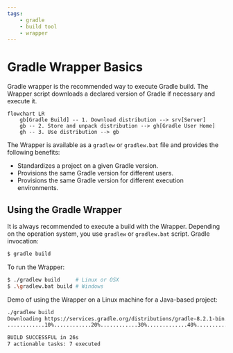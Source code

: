 ```yaml
---
tags:
    - gradle
    - build tool
    - wrapper
---
```


# Gradle Wrapper Basics

Gradle wrapper is the recommended way to execute Gradle build.
The Wrapper script downloads a declared version of Gradle if necessary and execute it.
```mermaid
flowchart LR
    gb[Gradle Build] -- 1. Download distribution --> srv[Server]
    gb -- 2. Store and unpack distribution --> gh[Gradle User Home]
    gh -- 3. Use distribution --> gb
```

The Wrapper is available as a `gradlew` or `gradlew.bat` file and provides the following benefits:
- Standardizes a project on a given Gradle version.
- Provisions the same Gradle version for different users.
- Provisions the same Gradle version for different execution environments.

## Using the Gradle Wrapper

It is always recommended to execute a build with the Wrapper.
Depending on the operation system, you use `gradlew` or `gradlew.bat` script.
Gradle invocation:
```bash
$ gradle build
```

To run the Wrapper:
```bash
$ ./gradlew build     # Linux or OSX
$ .\gradlew.bat build # Windows
```

Demo of using the Wrapper on a Linux machine for a Java-based project:
```bash
./gradlew build
Downloading https://services.gradle.org/distributions/gradle-8.2.1-bin.zip
............10%............20%............30%.............40%............50%............60%............70%.............80%............90%............100%

BUILD SUCCESSFUL in 26s
7 actionable tasks: 7 executed
```
